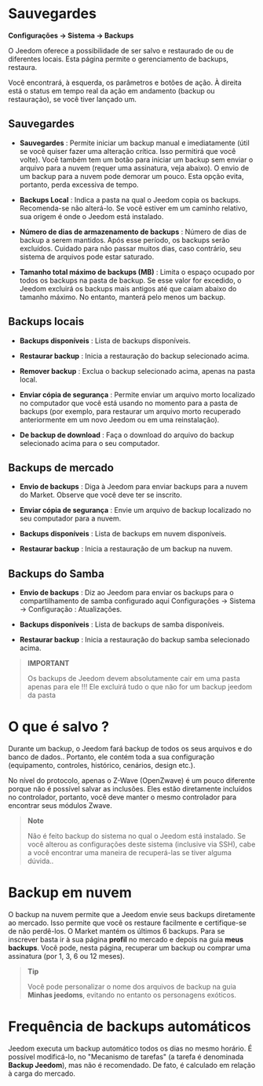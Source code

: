 # Sauvegardes
**Configurações → Sistema → Backups**

O Jeedom oferece a possibilidade de ser salvo e restaurado de ou de diferentes locais.
Esta página permite o gerenciamento de backups, restaura.


Você encontrará, à esquerda, os parâmetros e botões de ação. À direita está o status em tempo real da ação em andamento (backup ou restauração), se você tiver lançado um.

## Sauvegardes

- **Sauvegardes** : Permite iniciar um backup manual e imediatamente (útil se você quiser fazer uma alteração crítica. Isso permitirá que você volte). Você também tem um botão para iniciar um backup sem enviar o arquivo para a nuvem (requer uma assinatura, veja abaixo). O envio de um backup para a nuvem pode demorar um pouco. Esta opção evita, portanto, perda excessiva de tempo.

- **Backups Local** : Indica a pasta na qual o Jeedom copia os backups. Recomenda-se não alterá-lo. Se você estiver em um caminho relativo, sua origem é onde o Jeedom está instalado.

- **Número de dias de armazenamento de backups** : Número de dias de backup a serem mantidos. Após esse período, os backups serão excluídos. Cuidado para não passar muitos dias, caso contrário, seu sistema de arquivos pode estar saturado.

- **Tamanho total máximo de backups (MB)** : Limita o espaço ocupado por todos os backups na pasta de backup. Se esse valor for excedido, o Jeedom excluirá os backups mais antigos até que caiam abaixo do tamanho máximo. No entanto, manterá pelo menos um backup.

## Backups locais

- **Backups disponíveis** : Lista de backups disponíveis.

- **Restaurar backup** : Inicia a restauração do backup selecionado acima.

- **Remover backup** : Exclua o backup selecionado acima, apenas na pasta local.

- **Enviar cópia de segurança** : Permite enviar um arquivo morto localizado no computador que você está usando no momento para a pasta de backups (por exemplo, para restaurar um arquivo morto recuperado anteriormente em um novo Jeedom ou em uma reinstalação).

- **De backup de download** : Faça o download do arquivo do backup selecionado acima para o seu computador.

## Backups de mercado

- **Envio de backups** : Diga à Jeedom para enviar backups para a nuvem do Market. Observe que você deve ter se inscrito.

- **Enviar cópia de segurança** : Envie um arquivo de backup localizado no seu computador para a nuvem.

- **Backups disponíveis** : Lista de backups em nuvem disponíveis.

- **Restaurar backup** : Inicia a restauração de um backup na nuvem.

## Backups do Samba

- **Envio de backups** : Diz ao Jeedom para enviar os backups para o compartilhamento de samba configurado aqui Configurações → Sistema → Configuração : Atualizações.

- **Backups disponíveis** : Lista de backups de samba disponíveis.

- **Restaurar backup** : Inicia a restauração do backup samba selecionado acima.

> **IMPORTANT**
>
> Os backups de Jeedom devem absolutamente cair em uma pasta apenas para ele !!! Ele excluirá tudo o que não for um backup jeedom da pasta


# O que é salvo ?

Durante um backup, o Jeedom fará backup de todos os seus arquivos e do banco de dados.. Portanto, ele contém toda a sua configuração (equipamento, controles, histórico, cenários, design etc.).

No nível do protocolo, apenas o Z-Wave (OpenZwave) é um pouco diferente porque não é possível salvar as inclusões. Eles estão diretamente incluídos no controlador, portanto, você deve manter o mesmo controlador para encontrar seus módulos Zwave.

> **Note**
>
> Não é feito backup do sistema no qual o Jeedom está instalado. Se você alterou as configurações deste sistema (inclusive via SSH), cabe a você encontrar uma maneira de recuperá-las se tiver alguma dúvida..

# Backup em nuvem

O backup na nuvem permite que a Jeedom envie seus backups diretamente ao mercado. Isso permite que você os restaure facilmente e certifique-se de não perdê-los. O Market mantém os últimos 6 backups. Para se inscrever basta ir à sua página **profil** no mercado e depois na guia **meus backups**. Você pode, nesta página, recuperar um backup ou comprar uma assinatura (por 1, 3, 6 ou 12 meses).

> **Tip**
>
> Você pode personalizar o nome dos arquivos de backup na guia **Minhas jeedoms**, evitando no entanto os personagens exóticos.

# Frequência de backups automáticos

Jeedom executa um backup automático todos os dias no mesmo horário. É possível modificá-lo, no "Mecanismo de tarefas" (a tarefa é denominada **Backup Jeedom**), mas não é recomendado. De fato, é calculado em relação à carga do mercado.
